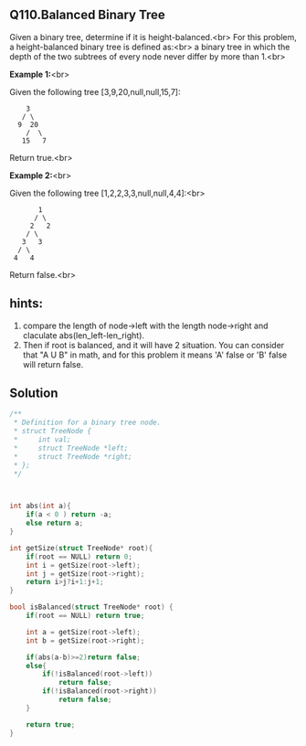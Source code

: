 ## Q110.Balanced Binary Tree

Given a binary tree, determine if it is height-balanced.<br\>
For this problem, a height-balanced binary tree is defined as:<br\>
a binary tree in which the depth of the two subtrees of every node never differ by more than 1.<br\>

**Example 1:**<br\>

Given the following tree [3,9,20,null,null,15,7]:
```
    3
   / \
  9  20
    /  \
   15   7
```
Return true.<br\>


**Example 2:**<br\>

Given the following tree [1,2,2,3,3,null,null,4,4]:<br\>
```
       1
      / \
     2   2
    / \
   3   3
  / \
 4   4
```
Return false.<br\>

## hints:
   1. compare the length of node->left with the length node->right and claculate abs(len_left-len_right).
   2. Then if root is balanced, and it will have 2 situation. You can consider that "A U B" in math, and for this problem it means 'A' false or 'B' false will return false.
## Solution

``` c
/**
 * Definition for a binary tree node.
 * struct TreeNode {
 *     int val;
 *     struct TreeNode *left;
 *     struct TreeNode *right;
 * };
 */



int abs(int a){
    if(a < 0 ) return -a;
    else return a;
}

int getSize(struct TreeNode* root){
    if(root == NULL) return 0;
    int i = getSize(root->left);
    int j = getSize(root->right);
    return i>j?i+1:j+1;
}

bool isBalanced(struct TreeNode* root) {
    if(root == NULL) return true;

    int a = getSize(root->left);
    int b = getSize(root->right);

    if(abs(a-b)>=2)return false;
    else{
        if(!isBalanced(root->left))
            return false;
        if(!isBalanced(root->right))
            return false;
    }

    return true;
}

```